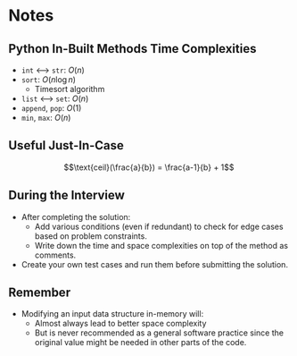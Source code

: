 # Notes

## Python In-Built Methods Time Complexities
- `int` <--> `str`: $O(n)$
- `sort`: $O(n\log n)$
  - Timesort algorithm
- `list` <--> `set`: $O(n)$
- `append`, `pop`: $O(1)$
- `min`, `max`: $O(n)$


## Useful Just-In-Case
$$\text{ceil}(\frac{a}{b}) = \frac{a-1}{b} + 1$$


## During the Interview
- After completing the solution: 
  - Add various conditions (even if redundant) to check for edge cases based on problem constraints. 
  - Write down the time and space complexities on top of the method as comments. 
- Create your own test cases and run them before submitting the solution. 


## Remember
- Modifying an input data structure in-memory will:
  - Almost always lead to better space complexity
  - But is never recommended as a general software practice since the original value might be needed in other parts of the code. 